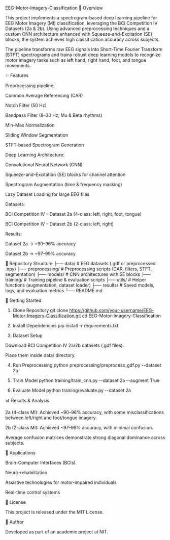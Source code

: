 EEG-Motor-Imagery-Classification
📌 Overview

This project implements a spectrogram-based deep learning pipeline for EEG Motor Imagery (MI) classification, leveraging the BCI Competition IV Datasets (2a & 2b). Using advanced preprocessing techniques and a custom CNN architecture enhanced with Squeeze-and-Excitation (SE) blocks, the system achieves high classification accuracy across subjects.

The pipeline transforms raw EEG signals into Short-Time Fourier Transform (STFT) spectrograms and trains robust deep learning models to recognize motor imagery tasks such as left hand, right hand, foot, and tongue movements.

✨ Features

Preprocessing pipeline:

Common Average Referencing (CAR)

Notch Filter (50 Hz)

Bandpass Filter (8–30 Hz, Mu & Beta rhythms)

Min–Max Normalization

Sliding Window Segmentation

STFT-based Spectrogram Generation

Deep Learning Architecture:

Convolutional Neural Network (CNN)

Squeeze-and-Excitation (SE) blocks for channel attention

Spectrogram Augmentation (time & frequency masking)

Lazy Dataset Loading for large EEG files

Datasets:

BCI Competition IV – Dataset 2a (4-class: left, right, foot, tongue)

BCI Competition IV – Dataset 2b (2-class: left, right)

Results:

Dataset 2a → ~90–96% accuracy

Dataset 2b → ~97–99% accuracy

📂 Repository Structure
├── data/                # EEG datasets (.gdf or preprocessed .npy)
├── preprocessing/       # Preprocessing scripts (CAR, filters, STFT, segmentation)
├── models/              # CNN architectures with SE blocks
├── training/            # Training pipeline & evaluation scripts
├── utils/               # Helper functions (augmentation, dataset loader)
├── results/             # Saved models, logs, and evaluation metrics
└── README.md

🚀 Getting Started
1. Clone Repository
git clone https://github.com/your-username/EEG-Motor-Imagery-Classification.git
cd EEG-Motor-Imagery-Classification

2. Install Dependencies
pip install -r requirements.txt

3. Dataset Setup

Download BCI Competition IV 2a/2b datasets (.gdf files).

Place them inside data/ directory.

4. Run Preprocessing
python preprocessing/preprocess_gdf.py --dataset 2a

5. Train Model
python training/train_cnn.py --dataset 2a --augment True

6. Evaluate Model
python training/evaluate.py --dataset 2a

📊 Results & Analysis

2a (4-class MI): Achieved ~90–96% accuracy, with some misclassifications between left/right and foot/tongue imagery.

2b (2-class MI): Achieved ~97–99% accuracy, with minimal confusion.

Average confusion matrices demonstrate strong diagonal dominance across subjects.

🧠 Applications

Brain-Computer Interfaces (BCIs)

Neuro-rehabilitation

Assistive technologies for motor-impaired individuals

Real-time control systems

📜 License

This project is released under the MIT License.

👤 Author

Developed as part of an academic project at NIT.
